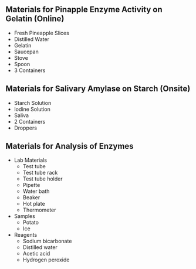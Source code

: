 ## Materials for Pinapple Enzyme Activity on Gelatin (Online)
- Fresh Pineapple Slices
- Distilled Water
- Gelatin
- Saucepan
- Stove
- Spoon
- 3 Containers

## Materials for Salivary Amylase on Starch (Onsite)
- Starch Solution
- Iodine Solution
- Saliva
- 2 Containers
- Droppers

## Materials for Analysis of Enzymes
- Lab Materials
	- Test tube
	- Test tube rack
	- Test tube holder
	- Pipette
	- Water bath
	- Beaker
	- Hot plate
	- Thermometer
- Samples
	- Potato
	- Ice
- Reagents
	- Sodium bicarbonate
	- Distilled water
	- Acetic acid
	- Hydrogen peroxide